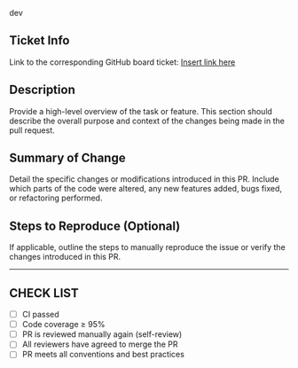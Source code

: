 dev
## Ticket Info
Link to the corresponding GitHub board ticket: [Insert link here](https://github.com/orgs/ita-social-projects/projects/21/views/1?filterQuery=)

## Description
Provide a high-level overview of the task or feature. This section should describe the overall purpose and context of the changes being made in the pull request.

## Summary of Change
Detail the specific changes or modifications introduced in this PR. Include which parts of the code were altered, any new features added, bugs fixed, or refactoring performed.

## Steps to Reproduce (Optional)
If applicable, outline the steps to manually reproduce the issue or verify the changes introduced in this PR.

---

## CHECK LIST
- [ ] CI passed
- [ ] Code coverage ≥ 95%
- [ ] PR is reviewed manually again (self-review)
- [ ] All reviewers have agreed to merge the PR
- [ ] PR meets all conventions and best practices
